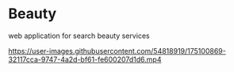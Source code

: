 # Beauty
web application for search beauty services


https://user-images.githubusercontent.com/54818919/175100869-32117cca-9747-4a2d-bf61-fe600207d1d6.mp4

